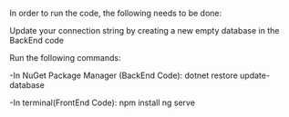 In order to run the code, the following needs to be done:

Update your connection string by creating a new empty database in the BackEnd code

Run the following commands:

-In NuGet Package Manager (BackEnd Code):
dotnet restore
update-database

-In terminal(FrontEnd Code):
npm install
ng serve
